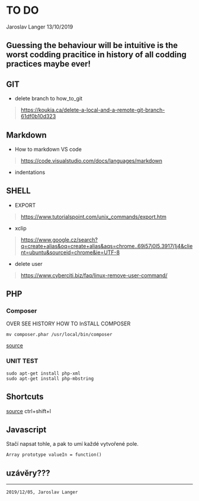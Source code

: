 # TO DO
Jaroslav Langer 
13/10/2019
 
## Guessing the behaviour will be intuitive is the worst codding pracitice in history of all codding practices maybe ever!

## GIT
+ delete branch to how_to_git
> https://koukia.ca/delete-a-local-and-a-remote-git-branch-61df0b10d323

## Markdown
+ How to markdown VS code
> https://code.visualstudio.com/docs/languages/markdown
+ indentations

## SHELL
+ EXPORT
> https://www.tutorialspoint.com/unix_commands/export.htm

+ xclip 
> https://www.google.cz/search?q=create+alias&oq=create+alias&aqs=chrome..69i57j0l5.3917j1j4&client=ubuntu&sourceid=chrome&ie=UTF-8

+ delete user
> https://www.cyberciti.biz/faq/linux-remove-user-command/

## PHP

### Composer
OVER SEE HISTORY HOW TO InSTALL COMPOSER
```
mv composer.phar /usr/local/bin/composer
```
[source](https://getcomposer.org/doc/00-intro.md)

### UNIT TEST
```
sudo apt-get install php-xml
sudo apt-get install php-mbstring
```

## Shortcuts

[source](https://tahoeninjas.blog/2019/03/30/multi-cursor-editing-in-visual-studio-code/) ctrl+shift+l

## Javascript
Stačí napsat tohle, a pak to umí každé vytvořené pole.
```
Array prototype valueIn = function()
```


## uzávěry???
----
`2019/12/05, Jaroslav Langer`
